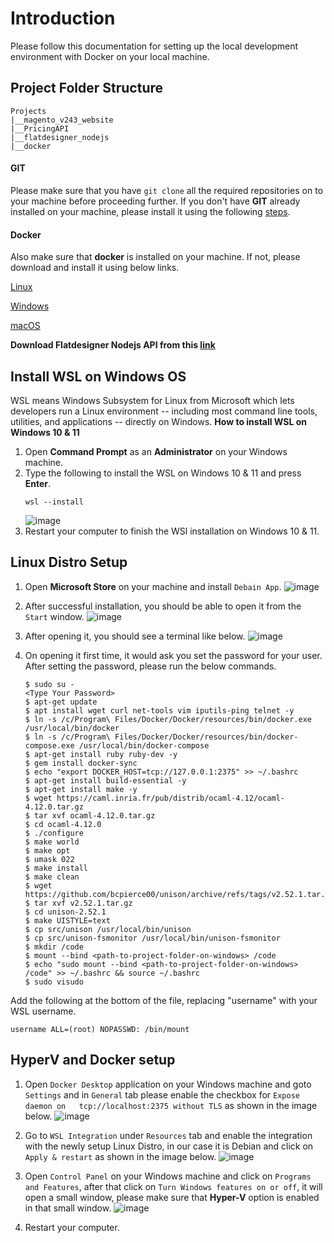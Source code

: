 # Introduction
Please follow this documentation for setting up the local development environment with Docker on your local machine.

## Project Folder Structure
```
Projects
|__magento_v243_website
|__PricingAPI
|__flatdesigner_nodejs
|__docker
```

#### GIT
Please make sure that you have `git clone` all the required repositories on to your machine before proceeding further. If you don't have **GIT** already installed on your machine, please install it using the following [steps](https://git-scm.com/book/en/v2/Getting-Started-Installing-Git).

#### Docker
Also make sure that **docker** is installed on your machine. If not, please download and install it using below links.

[Linux](https://docs.docker.com/desktop/install/linux-install/)

[Windows](https://docs.docker.com/desktop/install/windows-install/)

[macOS](https://docs.docker.com/desktop/install/mac-install/)

**Download Flatdesigner Nodejs API from this [link](http://112.196.9.87/flatdesigner_nodejs.tgz)**

## Install WSL on Windows OS
WSL means Windows Subsystem for Linux from Microsoft which lets developers run a Linux environment -- including most command line tools, utilities, and applications -- directly on Windows.
**How to install WSL on Windows 10 & 11**
1. Open **Command Prompt** as an **Administrator** on your Windows machine.
2. Type the following to install the WSL on Windows 10 & 11 and press **Enter**.
   ```
   wsl --install
   ```
   ![image](img/install-wsl-windows-11-command.jpg)
3. Restart your computer to finish the WSl installation on Windows 10 & 11.

## Linux Distro Setup
1. Open **Microsoft Store** on your machine and install `Debain App`.
   ![image](img/debian-MS.png)

2. After successful installation, you should be able to open it from the `Start` window.
   ![image](img/debian-start.png)

3. After opening it, you should see a terminal like below.
   ![image](img/cmd-deb.png)

4. On opening it first time, it would ask you set the password for your user. After setting the password, please run the below commands.
   ```
   $ sudo su -
   <Type Your Password>
   $ apt-get update
   $ apt install wget curl net-tools vim iputils-ping telnet -y
   $ ln -s /c/Program\ Files/Docker/Docker/resources/bin/docker.exe /usr/local/bin/docker
   $ ln -s /c/Program\ Files/Docker/Docker/resources/bin/docker-compose.exe /usr/local/bin/docker-compose
   $ apt-get install ruby ruby-dev -y
   $ gem install docker-sync
   $ echo "export DOCKER_HOST=tcp://127.0.0.1:2375" >> ~/.bashrc
   $ apt-get install build-essential -y
   $ apt-get install make -y
   $ wget https://caml.inria.fr/pub/distrib/ocaml-4.12/ocaml-4.12.0.tar.gz
   $ tar xvf ocaml-4.12.0.tar.gz
   $ cd ocaml-4.12.0
   $ ./configure
   $ make world
   $ make opt
   $ umask 022
   $ make install
   $ make clean
   $ wget https://github.com/bcpierce00/unison/archive/refs/tags/v2.52.1.tar.gz
   $ tar xvf v2.52.1.tar.gz
   $ cd unison-2.52.1
   $ make UISTYLE=text
   $ cp src/unison /usr/local/bin/unison
   $ cp src/unison-fsmonitor /usr/local/bin/unison-fsmonitor
   $ mkdir /code
   $ mount --bind <path-to-project-folder-on-windows> /code
   $ echo "sudo mount --bind <path-to-project-folder-on-windows> /code" >> ~/.bashrc && source ~/.bashrc
   $ sudo visudo
   ```
Add the following at the bottom of the file, replacing "username" with your WSL username.
   ```
   username ALL=(root) NOPASSWD: /bin/mount
   ```

## HyperV and Docker setup
1. Open `Docker Desktop` application on your Windows machine and goto `Settings` and in `General` tab please enable the checkbox for `Expose daemon on   tcp://localhost:2375 without TLS` as shown in the image below.
   ![image](img/docker1.png)

2. Go to `WSL Integration` under `Resources` tab and enable the integration with the newly setup Linux Distro, in our case it is Debian and click on `Apply & restart` as shown in the image below.
   ![image](img/docker2.png)

3. Open `Control Panel` on your Windows machine and click on `Programs and Features`, after that click on `Turn Windows features on or off`, it will open a small window, please make sure that **Hyper-V** option is enabled in that small window.
   ![image](img/windows1.png)

4. Restart your computer.